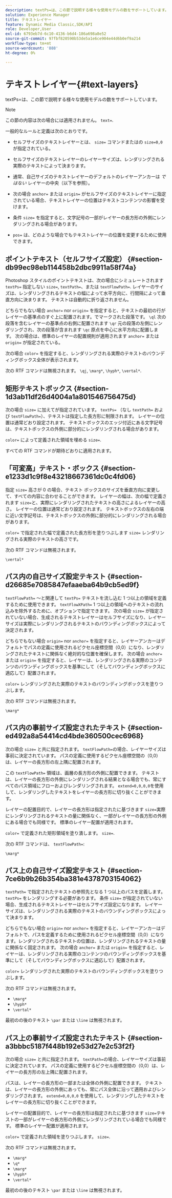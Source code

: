```yaml
---
description: textPs=は、この節で説明する様々な使用モデルの数をサポートしています。
solution: Experience Manager
title: テキストレイヤー
feature: Dynamic Media Classic,SDK/API
role: Developer,User
exl-id: 6793eb7d-6c10-4136-b6d4-186a698a8e52
source-git-commit: 97fbf820590b53de5a1e6ce904e44d6b0ef9a214
workflow-type: tm+mt
source-wordcount: '888'
ht-degree: 0%

---
```


# テキストレイヤー{#text-layers}

textPs=は、この節で説明する様々な使用モデルの数をサポートしています。

>[!NOTE]
>
>この節の内容は次の場合には適用されません。 `text=`.

一般的なルールと定義は次のとおりです。

* セルフサイズのテキストレイヤーとは、 `size=` コマンドまたはの `size=0,0` が指定されている。

* セルフサイズのテキストレイヤーのレイヤーサイズは、レンダリングされる実際のテキストによって決まります。
* 通常、自己サイズのテキストレイヤーのデフォルトのレイヤーアンカーは *ではない* レイヤーの中央（以下を参照）。
* 次の場合 `anchor=` または `origin=` がセルフサイズのテキストレイヤーに指定されている場合、テキストレイヤーの位置はテキストコンテンツの影響を受けます。

* 条件 `size=` を指定すると、文字記号の一部がレイヤーの長方形の外側にレンダリングされる場合があります。
* `pos=` は、どのような場合でもテキストレイヤーの位置を変更するために使用できます。

## ポイントテキスト（セルフサイズ設定） {#section-db99ec98eb114458b2dbc9911a58f74a}

Photoshop スタイルのポイントテキストは、次の場合にシミュレートされます `textPs=` 指定しない `size=`, `textPath=`、または `textFlowPath=`. レイヤーのサイズは、レンダリングされるテキストの幅によって水平方向に、行間隔によって垂直方向に決まります。 テキストは自動的に折り返されません。

どちらでもない場合 `anchor=` nor `origin=` を指定すると、テキストの最初の行がレイヤーの基準点のすぐ上に配置されます。でマークされた段落です。 `\ql` 次の段落を含むレイヤーの基準点の右側に配置されます `\qr` 元の段落の左側にレンダリングされ、次の段落が含まれます `\qc` 原点を中心に水平方向に配置します。 次の場合は、標準のレイヤーの配置規則が適用されます `anchor=` または `origin=` が指定されている。

次の場合 `color=` を指定すると、レンダリングされる実際のテキストのバウンディングボックス全体が表示されます。

次の RTF コマンドは無視されます。 `\qj`, `\marg*`, `\hyph*`, `\vertal*`.

## 矩形テキストボックス {#section-1d3ab11df26d4004a1a801546756475d}

次の場合 `size=` に加えてが指定されています。 `textPs=` （なし `textPath=` および `textFlowPath=`）、テキストは指定した長方形に制限されます。 レイヤーの位置は通常どおり設定されます。 テキストボックスのエッジ付近にある文字記号は、テキストボックスの外側に部分的にレンダリングされる場合があります。

`color=` によって定義された領域を埋める `size=`.

すべての RTF コマンドが期待どおりに適用されます。

## 「可変高」テキスト・ボックス {#section-e1233d1c9f8e43218667361dc0c4fd06}

指定 `size=` 高さが 0 の場合、テキスト ボックスのサイズを垂直方向に変更して、すべての内容に合わせることができます。 レイヤーの幅は、次の幅で定義されます `size=`と、実際にレンダリングされたテキストの高さによるレイヤーの高さ。 レイヤーの位置は通常どおり設定されます。 テキストボックスの左右の端に近い文字記号は、テキストボックスの外側に部分的にレンダリングされる場合があります。

`color=` で指定された幅で定義された長方形を塗りつぶします `size=` レンダリングされる実際のテキストの高さです。

次の RTF コマンドは無視されます。

`\vertal*`

## パス内の自己サイズ設定テキスト {#section-d26685e7085847efaaeba64b9cb5ed9f}

`textFlowPath=` ～と関連して `textPs=` テキストを流し込む 1 つ以上の領域を定義するために使用できます。 `textFlowXPath=` 1 つ以上の領域へのテキストの流れ込みを除外するために、オプションで指定できます。 次の場合 `size=` が指定されていない場合、生成されるテキストレイヤーはセルフサイズになり、レイヤーサイズは実際にレンダリングされるテキストのバウンディングボックスによって決定されます。

どちらでもない場合 `origin=` nor `anchor=` を指定すると、レイヤーアンカーはデフォルトでパスの定義に使用されるピクセル座標空間（0,0）になり、レンダリングされたテキストに関係なく絶対的な位置を確保します。 次の場合 `anchor=` または `origin=` を指定すると、レイヤーは、レンダリングされる実際のコンテンツのバウンディングボックスを基準にして（そしてバウンディングボックスに適応して）配置されます。

`color=` レンダリングされた実際のテキストのバウンディングボックスを塗りつぶします。

次の RTF コマンドは無視されます。

`\marg*`

## パス内の事前サイズ設定されたテキスト {#section-ed492a8a54414cd4bde360500cec6968}

次の場合 `size=` と共に指定されます。 `textFlowPath=`の場合、レイヤーサイズは事前に決定されています。 パスの定義に使用するピクセル座標空間の（0,0）は、レイヤーの長方形の左上隅に配置されます。

この `textFlowPath=` 領域は、画層の長方形の外側に配置できます。 テキストは、レイヤーの長方形の外側にレンダリングされる結果となる場合でも、常にすべてのパス領域にフローおよびレンダリングされます。 `extend=0,0,0,0`を使用して、レンダリングしたテキストをレイヤーの長方形に切り抜くことができます。

レイヤーの配置目的で、レイヤーの長方形は指定されたに基づきます `size=`実際にレンダリングされるテキストの量に関係なく、一部がレイヤーの長方形の外側にある場合でも同様です。 標準のレイヤー配置が適用されます。

`color=` で定義された矩形領域を塗り潰します。 `size=`.

次の RTF コマンドは、 `textFlowPath=`:

`\marg*`

## パス上の自己サイズ設定テキスト {#section-7ce6b9b26b354ba381e4378703154062}

`textPath=` で指定されたテキストの参照先となる 1 つ以上のパスを定義します。 `textPs=` をレンダリングする必要があります。 条件 `size=` が指定されていない場合、生成されるテキストレイヤーはセルフサイズ設定になります。 レイヤーサイズは、レンダリングされる実際のテキストのバウンディングボックスによって決まります。

どちらでもない場合 `origin=` nor `anchor=` を指定すると、レイヤーアンカーはデフォルトで、パスを定義するために使用されるピクセル座標空間（0,0）になります。レンダリングされるテキストの位置は、レンダリングされるテキストの量に関係なく固定されます。 次の場合 `anchor=` または `origin=` を指定すると、レイヤーは、レンダリングされる実際のコンテンツのバウンディングボックスを基準にして（そしてバウンディングボックスに適応して）配置されます。

`color=` レンダリングされた実際のテキストのバウンディングボックスを塗りつぶします。

次の RTF コマンドは無視されます。

* `\marg*`
* `\hyph*`
* `\vertal*`

最初のの後のテキスト `\par` または `\line` は無視されます。

## パス上の事前サイズ設定されたテキスト {#section-a3bbbc5187f448b192e53d27e2c53f2f}

次の場合 `size=` と共に指定されます。 `textPath=`の場合、レイヤーサイズは事前に決定されています。 パスの定義に使用するピクセル座標空間の（0,0）は、レイヤーの長方形の左上隅に配置されます。

パスは、レイヤーの長方形の一部または全体の外側に配置できます。 テキストは、レイヤーの長方形の外側にあっても、常にパス全体に沿って適用およびレンダリングされます。 `extend=0,0,0,0` を使用して、レンダリングしたテキストをレイヤーの長方形に切り抜くことができます。

レイヤーの配置目的で、レイヤーの長方形は指定されたに基づきます `size=`テキストの一部がレイヤーの長方形の外側にレンダリングされている場合でも同様です。 標準のレイヤー配置が適用されます。

`color=` で定義された領域を塗りつぶします。 `size=`.

次の RTF コマンドは無視されます。

* `\marg*`
* `\q*`
* `\marg*`
* `\hyph*`
* `\vertal*`

最初のの後のテキスト `\par` または `\line` は無視されます。
